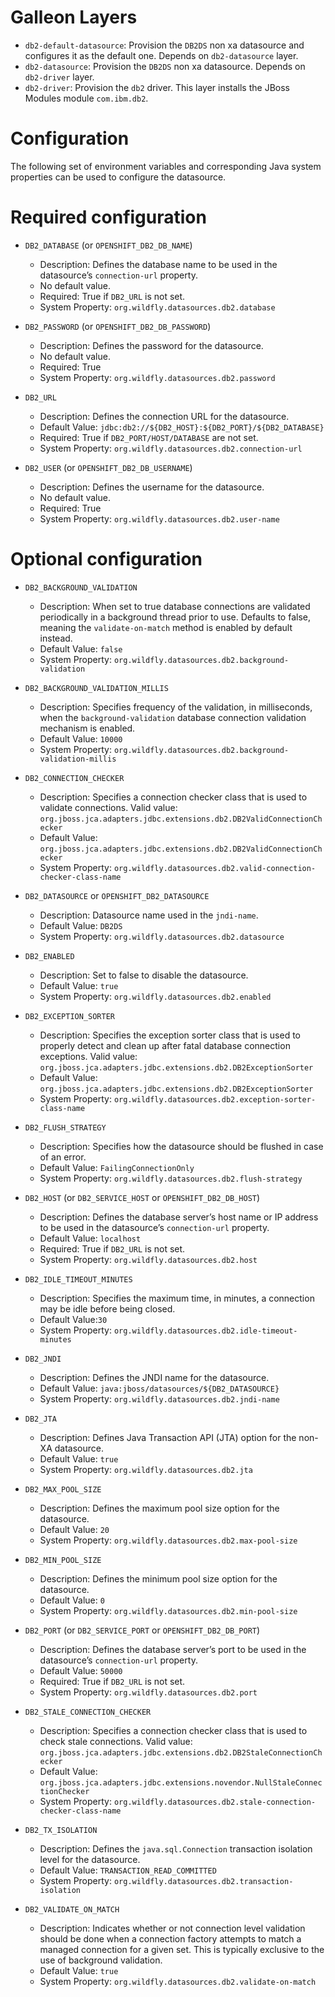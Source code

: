 Galleon Layers
=========

* `db2-default-datasource`: Provision the `DB2DS` non xa datasource and configures it as the default one. Depends on `db2-datasource` layer.
* `db2-datasource`: Provision the `DB2DS` non xa datasource. Depends on `db2-driver` layer.
* `db2-driver`: Provision the `db2` driver. This layer installs the JBoss Modules module `com.ibm.db2`.

Configuration
========

The following set of environment variables and corresponding Java system properties can be used to configure the datasource.

Required configuration
==============

* `DB2_DATABASE` (or `OPENSHIFT_DB2_DB_NAME`)

  * Description: Defines the database name to be used in the datasource’s `connection-url` property.
  * No default value.
  * Required: True if `DB2_URL` is not set.
  * System Property: `org.wildfly.datasources.db2.database`

* `DB2_PASSWORD` (or `OPENSHIFT_DB2_DB_PASSWORD`)

  * Description: Defines the password for the datasource.
  * No default value.
  * Required: True
  * System Property: `org.wildfly.datasources.db2.password`

* `DB2_URL`

  * Description: Defines the connection URL for the datasource. 
  * Default Value: `jdbc:db2://${DB2_HOST}:${DB2_PORT}/${DB2_DATABASE}`
  * Required: True if `DB2_PORT/HOST/DATABASE` are not set.
  * System Property: `org.wildfly.datasources.db2.connection-url`

* `DB2_USER` (or `OPENSHIFT_DB2_DB_USERNAME`)

  * Description: Defines the username for the datasource. 
  * No default value.
  * Required: True
  * System Property: `org.wildfly.datasources.db2.user-name`

Optional configuration
==============

* `DB2_BACKGROUND_VALIDATION`

  * Description: When set to true database connections are validated periodically in a background thread prior to use. Defaults to false, meaning the `validate-on-match` method is enabled by default instead.  
  * Default Value: `false`
  * System Property: `org.wildfly.datasources.db2.background-validation`

* `DB2_BACKGROUND_VALIDATION_MILLIS`

  * Description: Specifies frequency of the validation, in milliseconds, when the `background-validation` database connection validation mechanism is enabled.    
  * Default Value: `10000`
  * System Property: `org.wildfly.datasources.db2.background-validation-millis`

* `DB2_CONNECTION_CHECKER`

  * Description: Specifies a connection checker class that is used to validate connections. Valid value: `org.jboss.jca.adapters.jdbc.extensions.db2.DB2ValidConnectionChecker`
  * Default Value: `org.jboss.jca.adapters.jdbc.extensions.db2.DB2ValidConnectionChecker`
  * System Property: `org.wildfly.datasources.db2.valid-connection-checker-class-name`

* `DB2_DATASOURCE` or `OPENSHIFT_DB2_DATASOURCE`

  * Description: Datasource name used in the `jndi-name`.
  * Default Value: `DB2DS`
  * System Property: `org.wildfly.datasources.db2.datasource`

* `DB2_ENABLED`

  * Description: Set to false to disable the datasource.
  * Default Value: `true`
  * System Property: `org.wildfly.datasources.db2.enabled`

* `DB2_EXCEPTION_SORTER`

  * Description: Specifies the exception sorter class that is used to properly detect and clean up after fatal database connection exceptions. Valid value: `org.jboss.jca.adapters.jdbc.extensions.db2.DB2ExceptionSorter`
  * Default Value: `org.jboss.jca.adapters.jdbc.extensions.db2.DB2ExceptionSorter`
  * System Property: `org.wildfly.datasources.db2.exception-sorter-class-name`

* `DB2_FLUSH_STRATEGY`

  * Description: Specifies how the datasource should be flushed in case of an error.    
  * Default Value: `FailingConnectionOnly`
  * System Property: `org.wildfly.datasources.db2.flush-strategy`

* `DB2_HOST` (or `DB2_SERVICE_HOST` or `OPENSHIFT_DB2_DB_HOST`)

  * Description: Defines the database server’s host name or IP address to be used in the datasource’s `connection-url` property.
  * Default Value: `localhost`
  * Required: True if `DB2_URL` is not set.
  * System Property: `org.wildfly.datasources.db2.host`

* `DB2_IDLE_TIMEOUT_MINUTES`

  * Description: Specifies the maximum time, in minutes, a connection may be idle before being closed.
  * Default Value:`30`
  * System Property: `org.wildfly.datasources.db2.idle-timeout-minutes`

* `DB2_JNDI`

  * Description: Defines the JNDI name for the datasource.
  * Default Value: `java:jboss/datasources/${DB2_DATASOURCE}`
  * System Property: `org.wildfly.datasources.db2.jndi-name`

* `DB2_JTA`

  * Description: Defines Java Transaction API (JTA) option for the non-XA datasource.
  * Default Value: `true`
  * System Property: `org.wildfly.datasources.db2.jta`

* `DB2_MAX_POOL_SIZE`

  * Description: Defines the maximum pool size option for the datasource.
  * Default Value: `20`
  * System Property: `org.wildfly.datasources.db2.max-pool-size`

* `DB2_MIN_POOL_SIZE`

  * Description: Defines the minimum pool size option for the datasource.
  * Default Value: `0`
  * System Property: `org.wildfly.datasources.db2.min-pool-size`

* `DB2_PORT` (or `DB2_SERVICE_PORT` or `OPENSHIFT_DB2_DB_PORT`)

  * Description: Defines the database server’s port to be used in the datasource’s `connection-url` property. 
  * Default Value: `50000`
  * Required: True if `DB2_URL` is not set.
  * System Property: `org.wildfly.datasources.db2.port`

* `DB2_STALE_CONNECTION_CHECKER`

  * Description: Specifies a connection checker class that is used to check stale connections. Valid value: `org.jboss.jca.adapters.jdbc.extensions.db2.DB2StaleConnectionChecker`
  * Default Value: `org.jboss.jca.adapters.jdbc.extensions.novendor.NullStaleConnectionChecker`
  * System Property: `org.wildfly.datasources.db2.stale-connection-checker-class-name`

* `DB2_TX_ISOLATION`

  * Description: Defines the `java.sql.Connection` transaction isolation level for the datasource.    
  * Default Value: `TRANSACTION_READ_COMMITTED`
  * System Property: `org.wildfly.datasources.db2.transaction-isolation`

* `DB2_VALIDATE_ON_MATCH`

  * Description: Indicates whether or not connection level validation should be done when a connection factory attempts to match a managed connection for a given set. This is typically exclusive to the use of background validation.
  * Default Value: `true`
  * System Property: `org.wildfly.datasources.db2.validate-on-match`

